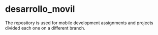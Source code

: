 # desarrollo_movil
The repository is used for mobile development assignments and projects divided each one on a different branch.
